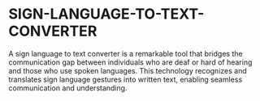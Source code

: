 # SIGN-LANGUAGE-TO-TEXT-CONVERTER
A sign language to text converter is a remarkable tool that bridges the communication gap between individuals who are deaf or hard of hearing and those who use spoken languages. This technology recognizes and translates sign language gestures into written text, enabling seamless communication and understanding.

